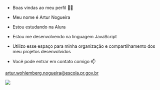 
* Boas vindas ao meu perfil 💙💙
* Meu nome é Artur Nogueira

* Estou estudando na Alura
* Estou me desenvolvendo na linguagem JavaScript
* Utilizo esse espaço para minha organização e compartilhamento dos meu projetos desenvolvidos
* Você pode entrar em contato comigo 📫

artur.wohlemberg.nogueira@escola.pr.gov.br

![](https://media.giphy.com/media/f88SlFlryzLPIgDlzQ/giphy.gif?cid=790b7611ooqdhyvtwmykteteln1nchqig28wx4o8z4qmf8xs&ep=v1_gifs_search&rid=giphy.gif&ct=g)
